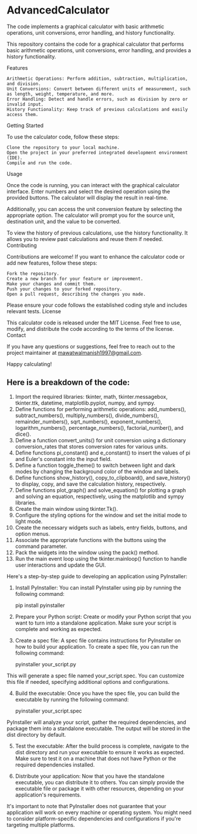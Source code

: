 # AdvancedCalculator
The code implements a graphical calculator with basic arithmetic operations, unit conversions, error handling, and history functionality.

This repository contains the code for a graphical calculator that performs basic arithmetic operations, unit conversions, error handling, and provides a history functionality.

Features

    Arithmetic Operations: Perform addition, subtraction, multiplication, and division.
    Unit Conversions: Convert between different units of measurement, such as length, weight, temperature, and more.
    Error Handling: Detect and handle errors, such as division by zero or invalid input.
    History Functionality: Keep track of previous calculations and easily access them.

Getting Started

To use the calculator code, follow these steps:

    Clone the repository to your local machine.
    Open the project in your preferred integrated development environment (IDE).
    Compile and run the code.

Usage

Once the code is running, you can interact with the graphical calculator interface. Enter numbers and select the desired operation using the provided buttons. The calculator will display the result in real-time.

Additionally, you can access the unit conversion feature by selecting the appropriate option. The calculator will prompt you for the source unit, destination unit, and the value to be converted.

To view the history of previous calculations, use the history functionality. It allows you to review past calculations and reuse them if needed.
Contributing

Contributions are welcome! If you want to enhance the calculator code or add new features, follow these steps:

    Fork the repository.
    Create a new branch for your feature or improvement.
    Make your changes and commit them.
    Push your changes to your forked repository.
    Open a pull request, describing the changes you made.

Please ensure your code follows the established coding style and includes relevant tests.
License

This calculator code is released under the MIT License. Feel free to use, modify, and distribute the code according to the terms of the license.
Contact

If you have any questions or suggestions, feel free to reach out to the project maintainer at mawatwalmanish1997@gmail.com.

Happy calculating!

## Here is a breakdown of the code:
1.	Import the required libraries: tkinter, math, tkinter.messagebox, tkinter.ttk, datetime, matplotlib.pyplot, numpy, and sympy.
2.	Define functions for performing arithmetic operations: add_numbers(), subtract_numbers(), multiply_numbers(), divide_numbers(), remainder_numbers(), sqrt_numbers(), exponent_numbers(), logarithm_numbers(), percentage_numbers(), factorial_number(), and dice().
3.	Define a function convert_units() for unit conversion using a dictionary conversion_rates that stores conversion rates for various units.
4.	Define functions pi_constant() and e_constant() to insert the values of pi and Euler's constant into the input field.
5.	Define a function toggle_theme() to switch between light and dark modes by changing the background color of the window and labels.
6.	Define functions show_history(), copy_to_clipboard(), and save_history() to display, copy, and save the calculation history, respectively.
7.	Define functions plot_graph() and solve_equation() for plotting a graph and solving an equation, respectively, using the matplotlib and sympy libraries.
8.	Create the main window using tkinter.Tk().
9.	Configure the styling options for the window and set the initial mode to light mode.
10.	Create the necessary widgets such as labels, entry fields, buttons, and option menus.
11.	Associate the appropriate functions with the buttons using the command parameter.
12.	Pack the widgets into the window using the pack() method.
13.	Run the main event loop using the tkinter.mainloop() function to handle user interactions and update the GUI.

Here's a step-by-step guide to developing an application using PyInstaller:

1. Install PyInstaller: You can install PyInstaller using pip by running the following command:

    pip install pyinstaller

2. Prepare your Python script: Create or modify your Python script that you want to turn into a standalone application. Make sure your script is complete and working as expected.

3. Create a spec file: A spec file contains instructions for PyInstaller on how to build your application. To create a spec file, you can run the following command:

    pyinstaller your_script.py

This will generate a spec file named your_script.spec. You can customize this file if needed, specifying additional options and configurations.

4. Build the executable: Once you have the spec file, you can build the executable by running the following command:

    pyinstaller your_script.spec

PyInstaller will analyze your script, gather the required dependencies, and package them into a standalone executable. The output will be stored in the dist directory by default.

5. Test the executable: After the build process is complete, navigate to the dist directory and run your executable to ensure it works as expected. Make sure to test it on a machine that does not have Python or the required dependencies installed.

6. Distribute your application: Now that you have the standalone executable, you can distribute it to others. You can simply provide the executable file or package it with other resources, depending on your application's requirements.

It's important to note that PyInstaller does not guarantee that your application will work on every machine or operating system. You might need to consider platform-specific dependencies and configurations if you're targeting multiple platforms.
